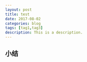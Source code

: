 ```yaml
---
layout: post
title: test
date: 2017-08-02
categories: blog
tags: [tag1,tag3]
description: This is a description.
---
```



## 小结


